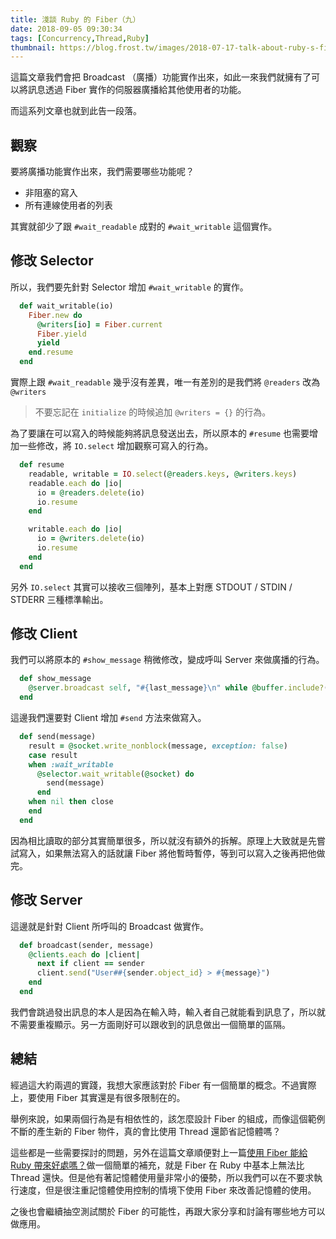 ```yaml
---
title: 淺談 Ruby 的 Fiber（九）
date: 2018-09-05 09:30:34
tags: [Concurrency,Thread,Ruby]
thumbnail: https://blog.frost.tw/images/2018-07-17-talk-about-ruby-s-fiber-part-4/thumbnail.jpg
---
```


這篇文章我們會把 Broadcast （廣播）功能實作出來，如此一來我們就擁有了可以將訊息透過 Fiber 實作的伺服器廣播給其他使用者的功能。

而這系列文章也就到此告一段落。

<!--more-->

## 觀察

要將廣播功能實作出來，我們需要哪些功能呢？

* 非阻塞的寫入
* 所有連線使用者的列表

其實就卻少了跟 `#wait_readable` 成對的 `#wait_writable` 這個實作。

## 修改 Selector

所以，我們要先針對 Selector 增加 `#wait_writable` 的實作。

```ruby
  def wait_writable(io)
    Fiber.new do
      @writers[io] = Fiber.current
      Fiber.yield
      yield
    end.resume
  end
```

實際上跟 `#wait_readable` 幾乎沒有差異，唯一有差別的是我們將 `@readers` 改為 `@writers`

> 不要忘記在 `initialize` 的時候追加 `@writers = {}` 的行為。

為了要讓在可以寫入的時候能夠將訊息發送出去，所以原本的 `#resume` 也需要增加一些修改，將 `IO.select` 增加觀察可寫入的行為。

```ruby
  def resume
    readable, writable = IO.select(@readers.keys, @writers.keys)
    readable.each do |io|
      io = @readers.delete(io)
      io.resume
    end

    writable.each do |io|
      io = @writers.delete(io)
      io.resume
    end
  end
```

另外 `IO.select` 其實可以接收三個陣列，基本上對應 STDOUT / STDIN / STDERR 三種標準輸出。

## 修改 Client

我們可以將原本的 `#show_message` 稍微修改，變成呼叫 Server 來做廣播的行為。

```ruby
  def show_message
    @server.broadcast self, "#{last_message}\n" while @buffer.include?("\n")
  end
```

這邊我們還要對 Client 增加 `#send` 方法來做寫入。

```ruby
  def send(message)
    result = @socket.write_nonblock(message, exception: false)
    case result
    when :wait_writable
      @selector.wait_writable(@socket) do
        send(message)
      end
    when nil then close
    end
  end
```

因為相比讀取的部分其實簡單很多，所以就沒有額外的拆解。原理上大致就是先嘗試寫入，如果無法寫入的話就讓 Fiber 將他暫時暫停，等到可以寫入之後再把他做完。

## 修改 Server

這邊就是針對 Client 所呼叫的 Broadcast 做實作。

```ruby
  def broadcast(sender, message)
    @clients.each do |client|
      next if client == sender
      client.send("User##{sender.object_id} > #{message}")
    end
  end
```

我們會跳過發出訊息的本人是因為在輸入時，輸入者自己就能看到訊息了，所以就不需要重複顯示。另一方面剛好可以跟收到的訊息做出一個簡單的區隔。

## 總結

經過這大約兩週的實踐，我想大家應該對於 Fiber 有一個簡單的概念。不過實際上，要使用 Fiber 其實還是有很多限制在的。

舉例來說，如果兩個行為是有相依性的，該怎麼設計 Fiber 的組成，而像這個範例不斷的產生新的 Fiber 物件，真的會比使用 Thread 還節省記憶體嗎？

這些都是一些需要探討的問題，另外在這篇文章順便對上一篇[使用 Fiber 能給 Ruby 帶來好處嗎？](https://blog.frost.tw/posts/2018/08/21/Does-the-Fiber-have-any-benefit-for-Ruby/)做一個簡單的補充，就是 Fiber 在 Ruby 中基本上無法比 Thread 還快。但是他有著記憶體使用量非常小的優勢，所以我們可以在不要求執行速度，但是很注重記憶體使用控制的情境下使用 Fiber 來改善記憶體的使用。

之後也會繼續抽空測試關於 Fiber 的可能性，再跟大家分享和討論有哪些地方可以做應用。
